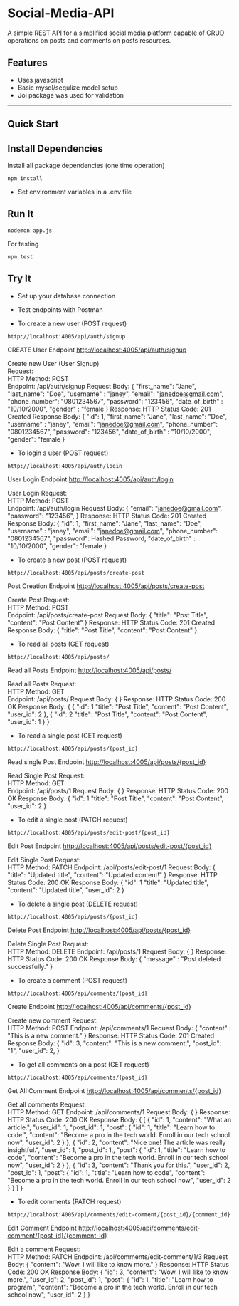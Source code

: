# Social-Media-API

A simple REST API for a simplified social media platform capable of CRUD operations on posts and comments on posts resources.

## Features

* Uses javascript
* Basic mysql/sequlize model setup
* Joi package was used for validation


_ _ _ _

## Quick Start

## Install Dependencies

Install all package dependencies (one time operation)

```shell
npm install
```

* Set environment variables in a .env file

## Run It

```shell
nodemon app.js
```

For testing

```shell
npm test
```

## Try It

* Set up your database connection
* Test endpoints with Postman

* To create a new user (POST request)

```shell
http://localhost:4005/api/auth/signup
```

CREATE User Endpoint [http://localhost:4005/api/auth/signup](http://localhost:4005/api/auth/signup)  

Create new User (User Signup)  
 Request:  
        HTTP Method: POST  
        Endpoint: /api/auth/signup
        Request Body:
            {
                "first_name": "Jane",
                "last_name": "Doe",
                "username" : "janey",
                "email": "janedoe@gmail.com",
                "phone_number": "0801234567",
                "password": "123456",
                "date_of_birth" : "10/10/2000",
                "gender" : "female
            }
        Response: HTTP Status Code: 201 Created
        Response Body:
             { 
            "id": 1,
            "first_name": "Jane",
            "last_name": "Doe",
            "username" : "janey",
            "email": "janedoe@gmail.com",
            "phone_number": "0801234567",
            "password": "123456",
            "date_of_birth" : "10/10/2000",
            "gender": "female
         }

* To login a user (POST request)

```shell
http://localhost:4005/api/auth/login
```

User Login Endpoint [http://localhost:4005/api/auth/login](http://localhost:4005/api/auth/login)  

 User Login
    Request:  
        HTTP Method: POST  
        Endpoint: /api/auth/login
        Request Body:
            { 
                "email": "janedoe@gmail.com",
                "password": "123456",
            }
        Response: HTTP Status Code: 201 Created
        Response Body:
             { 
            "id": 1,
            "first_name": "Jane",
            "last_name": "Doe",
            "username" : "janey",
            "email": "janedoe@gmail.com",
            "phone_number": "0801234567",
            "password": Hashed Password,
            "date_of_birth" : "10/10/2000",
            "gender": "female
         }

* To create a new post (POST request)

```shell
http://localhost:4005/api/posts/create-post
```
Post Creation Endpoint [http://localhost:4005/api/posts/create-post](http://localhost:4005/api/posts/create-post)  

Create Post
    Request:  
        HTTP Method: POST  
        Endpoint: /api/posts/create-post
        Request Body:
            { 
                "title": "Post Title",
                "content": "Post Content"
            }
        Response: HTTP Status Code: 201 Created
        Response Body:
            { 
                "title": "Post Title",
                "content": "Post Content"
            }


* To read all posts (GET request)

```shell
http://localhost:4005/api/posts/
```

Read all Posts Endpoint [http://localhost:4005/api/posts/](http://localhost:4005/api/posts/)  

Read all Posts
    Request:  
        HTTP Method: GET  
        Endpoint: /api/posts/
        Request Body:
            { }
        Response: HTTP Status Code: 200 OK
        Response Body:
            {
                {
                "id": 1
                "title": "Post Title",
                "content": "Post Content",
                "user_id": 2
                }, 
                {
                "id": 2
                "title": "Post Title",
                "content": "Post Content",
                "user_id": 1
                }
            }

* To read a single post (GET request)

```shell
http://localhost:4005/api/posts/{post_id}
```

Read single Post Endpoint [http://localhost:4005/api/posts/{post_id}](http://localhost:4005/api/posts/{post_id})  

Read Single Post
    Request:  
        HTTP Method: GET  
        Endpoint: /api/posts/1
        Request Body:
            { }
        Response: HTTP Status Code: 200 OK
        Response Body:
            {
               "id": 1
                "title": "Post Title",
                "content": "Post Content",
                "user_id": 2
}

* To edit a single post (PATCH request)

```shell
http://localhost:4005/api/posts/edit-post/{post_id}
```

Edit Post Endpoint [http://localhost:4005/api/posts/edit-post/{post_id}](http://localhost:4005/api/posts/edit-post/{post_id})  

Edit Single Post
    Request:  
        HTTP Method: PATCH 
        Endpoint: /api/posts/edit-post/1
        Request Body:
            {
                "title": "Updated title",
                "content": "Updated content!"
            }
        Response: HTTP Status Code: 200 OK
        Response Body:
            {
               "id": 1
                "title": "Updated title",
                "content": "Updated title",
                "user_id": 2
                }

* To delete a single post (DELETE request)

```shell
http://localhost:4005/api/posts/{post_id}
```
Delete Post Endpoint [http://localhost:4005/api/posts/{post_id}](http://localhost:4005/api/posts/{post_id})  

Delete Single Post
    Request:  
        HTTP Method: DELETE
        Endpoint: /api/posts/1
        Request Body:
            { }
        Response: HTTP Status Code: 200 OK
        Response Body:
            {
                "message" : "Post deleted successfully."
            }


* To create a comment (POST request)

```shell
http://localhost:4005/api/comments/{post_id}
```

Create Endpoint [http://localhost:4005/api/comments/{post_id}](http://localhost:4005/api/comments/{post_id})  

Create new comment 
    Request:  
        HTTP Method: POST
        Endpoint: /api/comments/1
        Request Body:
            { 
                 "content" : "This is a new comment."
            }
        Response: HTTP Status Code: 201 Created
        Response Body:
            {
                "id": 3,
                "content": "This is a new comment.",
                "post_id": "1",
                "user_id": 2,
            }

* To get all comments on a post (GET request)

```shell
http://localhost:4005/api/comments/{post_id}
```

Get All Comment Endpoint [http://localhost:4005/api/comments/{post_id}](http://localhost:4005/api/comments/{post_id})  

Get all comments 
    Request:  
        HTTP Method: GET
        Endpoint: /api/comments/1
        Request Body:
            { }
        Response: HTTP Status Code: 200 OK
        Response Body:
            {
                [
    {
        "id": 1,
        "content": "What an article.",
        "user_id": 1,
        "post_id": 1,
        "post": {
            "id": 1,
            "title": "Learn how to code.",
            "content": "Become a pro in the tech world. Enroll in our tech school now",
            "user_id": 2
        }
    },
    {
        "id": 2,
        "content": "Nice one! The article was really insightful.",
        "user_id": 1,
        "post_id": 1,,
        "post": {
            "id": 1,
            "title": "Learn how to code",
            "content": "Become a pro in the tech world. Enroll in our tech school now",
            "user_id": 2
        }
    },
    {
        "id": 3,
        "content": "Thank you for this.",
        "user_id": 2,
        "post_id": 1,
        "post": {
            "id": 1,
            "title": "Learn how to code",
            "content": "Become a pro in the tech world. Enroll in our tech school now",
            "user_id": 2
        }
    }
]
            }

* To edit comments  (PATCH request)

```shell
http://localhost:4005/api/comments/edit-comment/{post_id}/{comment_id}
```

Edit Comment Endpoint [http://localhost:4005/api/comments/edit-comment/{post_id}/{comment_id}](http://localhost:4005/api/comments/edit-comment/{post_id}/{comment_id})  

Edit a comment
    Request:  
        HTTP Method: PATCH
        Endpoint: /api/comments/edit-comment/1/3
        Request Body:
            {
                "content": "Wow. I will like to know more."
            }
        Response: HTTP Status Code: 200 OK
        Response Body:
            {
        "id": 3,
        "content": "Wow. I will like to know more.",
        "user_id": 2,
        "post_id": 1,
        "post": {
            "id": 1,
            "title": "Learn how to program",
            "content": "Become a pro in the tech world. Enroll in our tech school now",
            "user_id": 2
        }
    }
